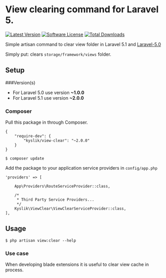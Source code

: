 # View clearing command for Laravel 5.
[![Latest Version](https://img.shields.io/github/release/Kyslik/view-clear.svg?style=flat-square)](https://github.com/Kyslik/column-sortable/releases)
[![Software License](https://img.shields.io/badge/license-MIT-brightgreen.svg?style=flat-square)](LICENSE.md)
[![Total Downloads](https://img.shields.io/packagist/dt/Kyslik/view-clear.svg?style=flat-square)](https://packagist.org/packages/Kyslik/view-clear)

Simple artisan command to clear view folder in Laravel 5.1 and [Laravel-5.0](https://github.com/Kyslik/view-clear/tree/Laravel-5.0)

Simply put: clears `storage/framework/views` folder.


## Setup
###Version(s)
 - For Laravel 5.0 use version **~1.0.0**
 - For Laravel 5.1 use version **~2.0.0**

### Composer

Pull this package in through Composer.

```
{
    "require-dev": {
        "kyslik/view-clear": "~2.0.0"
    }
}
```

    $ composer update
    

Add the package to your application service providers in `config/app.php`

```
'providers' => [

    App\Providers\RouteServiceProvider::class,

    /*
     * Third Party Service Providers...
     */
    Kyslik\ViewClear\ViewClearServiceProvider::class,
],
```

## Usage

    $ php artisan view:clear --help

### Use case

When developing blade extensions it is useful to clear view cache in process.